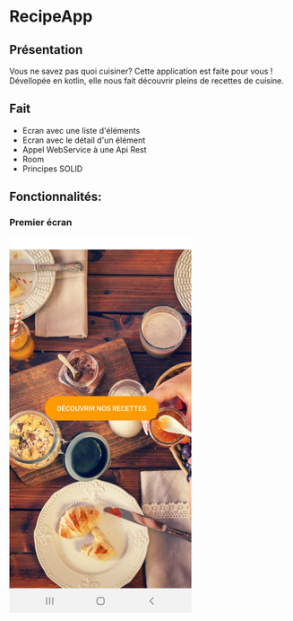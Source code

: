 # RecipeApp

**Présentation**
--
Vous ne savez pas quoi cuisiner? Cette application est faite pour vous ! 
Dévellopée en kotlin, elle nous fait découvrir pleins de recettes de cuisine.

**Fait**
--
- Ecran avec une liste d'éléments
- Ecran avec le détail d'un élément
- Appel WebService à une Api Rest
- Room
- Principes SOLID

## Fonctionnalités: 

### Premier écran 
<img src="img_readme/1.png" width= 325>

